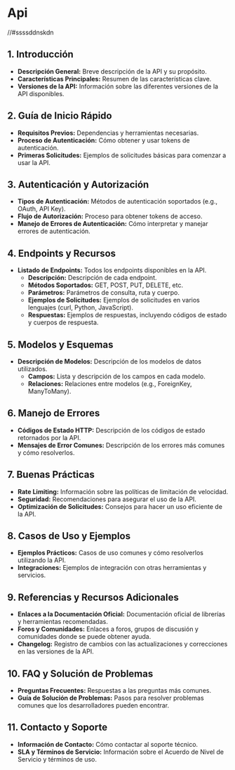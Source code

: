 # Api
//#ssssddnskdn

## 1. Introducción

- **Descripción General:** Breve descripción de la API y su propósito.
- **Características Principales:** Resumen de las características clave.
- **Versiones de la API:** Información sobre las diferentes versiones de la API disponibles.

## 2. Guía de Inicio Rápido

- **Requisitos Previos:** Dependencias y herramientas necesarias.
- **Proceso de Autenticación:** Cómo obtener y usar tokens de autenticación.
- **Primeras Solicitudes:** Ejemplos de solicitudes básicas para comenzar a usar la API.

## 3. Autenticación y Autorización

- **Tipos de Autenticación:** Métodos de autenticación soportados (e.g., OAuth, API Key).
- **Flujo de Autorización:** Proceso para obtener tokens de acceso.
- **Manejo de Errores de Autenticación:** Cómo interpretar y manejar errores de autenticación.

## 4. Endpoints y Recursos

- **Listado de Endpoints:** Todos los endpoints disponibles en la API.
  - **Descripción:** Descripción de cada endpoint.
  - **Métodos Soportados:** GET, POST, PUT, DELETE, etc.
  - **Parámetros:** Parámetros de consulta, ruta y cuerpo.
  - **Ejemplos de Solicitudes:** Ejemplos de solicitudes en varios lenguajes (curl, Python, JavaScript).
  - **Respuestas:** Ejemplos de respuestas, incluyendo códigos de estado y cuerpos de respuesta.

## 5. Modelos y Esquemas

- **Descripción de Modelos:** Descripción de los modelos de datos utilizados.
  - **Campos:** Lista y descripción de los campos en cada modelo.
  - **Relaciones:** Relaciones entre modelos (e.g., ForeignKey, ManyToMany).

## 6. Manejo de Errores

- **Códigos de Estado HTTP:** Descripción de los códigos de estado retornados por la API.
- **Mensajes de Error Comunes:** Descripción de los errores más comunes y cómo resolverlos.

## 7. Buenas Prácticas

- **Rate Limiting:** Información sobre las políticas de limitación de velocidad.
- **Seguridad:** Recomendaciones para asegurar el uso de la API.
- **Optimización de Solicitudes:** Consejos para hacer un uso eficiente de la API.

## 8. Casos de Uso y Ejemplos

- **Ejemplos Prácticos:** Casos de uso comunes y cómo resolverlos utilizando la API.
- **Integraciones:** Ejemplos de integración con otras herramientas y servicios.

## 9. Referencias y Recursos Adicionales

- **Enlaces a la Documentación Oficial:** Documentación oficial de librerías y herramientas recomendadas.
- **Foros y Comunidades:** Enlaces a foros, grupos de discusión y comunidades donde se puede obtener ayuda.
- **Changelog:** Registro de cambios con las actualizaciones y correcciones en las versiones de la API.

## 10. FAQ y Solución de Problemas

- **Preguntas Frecuentes:** Respuestas a las preguntas más comunes.
- **Guía de Solución de Problemas:** Pasos para resolver problemas comunes que los desarrolladores pueden encontrar.

## 11. Contacto y Soporte

- **Información de Contacto:** Cómo contactar al soporte técnico.
- **SLA y Términos de Servicio:** Información sobre el Acuerdo de Nivel de Servicio y términos de uso.

